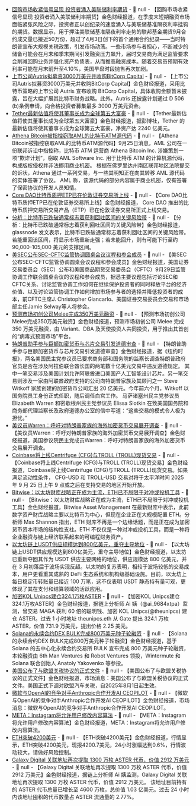 - [回购市场收紧信号显现 投资者涌入美联储利率期货](https://flash.jin10.com/detail/20250925010044539800) - 📰 null - 【回购市场收紧信号显现 投资者涌入美联储利率期货】金色财经报道，在季度末短期融资市场面临紧张风险之际，投资者正以创纪录的速度涌入与美联储基准隔夜利率挂钩的期货。数据显示，用于押注美联储基准隔夜利率走势的联邦基金期货9月合约成交量已接近50万份，超过了4月3日创下的首个通用合约纪录——当时特朗普宣布大规模关税政策，引发市场动荡。一些市场参与者担心，不断减少的储备可能会在月末和季末期间引发融资压力飙升，届时交易商为满足监管要求会削减回购业务并强化资产负债表，从而推高融资成本。随着交易员预期有效利率可能在月末前升至4.10%，美国早盘时段抛售再次加剧。
- [上市公司Autris拟募资3000万美元并收购BitCorp Capital](https://www.newsfilecorp.com/release/267587/Autris-Acquires-BitCorp-Capital-Substantially-Bolstering-Its-Bitcoin-Reserve-Strategy-and-Undertakes-30-Million-Dollar-Capital-Raise) - 📰 null - 【上市公司Autris拟募资3000万美元并收购BitCorp Capital】金色财经报道，采用比特币策略的上市公司 Autris 宣布收购 BitCorp Capital，具体收购金额暂未披露，旨在大幅扩展其比特币财务战略。此外，Autris 还披露计划通过 D 506 (b)条例申请，向合格投资者募集最多 3000 万美元资金。
- [Tether最新估值将使其董事长成为全球第五大富豪](https://x.com/BTC_Archive/status/1970890352820199827) - 📰 null - 【Tether最新估值将使其董事长成为全球第五大富豪】金色财经报道，据彭博社，Tether 的最新估值将使其董事长成为全球第五大富豪，净资产达 2240 亿美元。
- [Athena Bitcoin被指控窃取AML的比特币ATM源代码](https://news.bloomberglaw.com/ip-law/athena-bitcoin-accused-of-stealing-atm-source-code-from-aml) - 📰 null - 【Athena Bitcoin被指控窃取AML的比特币ATM源代码】9月25日消息，AML 公司在一份联邦诉讼中指控称，比特币 ATM 运营商 Athena Bitcoin Inc. 涉嫌策划一项“欺诈计划”，窃取 AML Software Inc. 用于比特币 ATM 的计算机源代码，构成版权侵权并非法挪用商业机密。 
根据在佛罗里达州南区联邦地区法院提交的诉状，Athena 通过一系列交易，与一些其明知正在向其转移 AML 源代码的实体签署了协议。 
AML 称，该源代码的部分内容属于商业机密，仅有签署了保密协议的开发人员知情。
- [Core DAO比特币质押ETP已在伦敦证券交易所上线](https://x.com/Cointelegraph/status/1970873487821578599) - 📰 null - 【Core DAO比特币质押ETP已在伦敦证券交易所上线】金色财经报道， Core DAO 推出的比特币质押交易所交易产品（ETP）已在伦敦证券交易所正式上线交易。
- [分析：比特币已跌破通常标志着获利回吐区间的关键风险带](https://x.com/glassnode/status/1970877250414531040) - 📰 null - 【分析：比特币已跌破通常标志着获利回吐区间的关键风险带】金色财经报道，glassnode 发文表示，比特币已跌破通常标志着获利回吐区间的关键风险带。若能重回该区间，将显示市场重新走强；若未能回升，则有可能下行至约 90,000-105,000 美元的支撑区间。
- [美SEC公布SEC-CFTC监管协调圆桌会议议程和参会成员](https://www.sec.gov/newsroom/press-releases/2025-124-sec-announces-agenda-panelists-sec-cftc-roundtable-regulatory-harmonization-efforts) - 📰 null - 【美SEC公布SEC-CFTC监管协调圆桌会议议程和参会成员】金色财经报道，美国证券交易委员会（SEC）公布和美国商品期货交易委员会（CFTC）9月29日监管协调工作联合圆桌会议的议程和参会成员，据悉主要议题包括讨论SEC和CFTC关系、讨论监管协调工作如何在继续保护投资者的同时释放平台的经济价值、以及讨论监管协调工作如何增加市场参与者的选择并降低投资者的成本，前CFTC主席J. Christopher Giancarlo、美国证券交易委员会交易和市场部主任Jamie Selway等人将参会。
- [预测市场初创公司Melee完成350万美元融资](https://www.coindesk.com/business/2025/09/24/melee-raises-usd3-5m-to-launch-viral-prediction-markets-without-gatekeepers) - 📰 null - 【预测市场初创公司Melee完成350万美元融资】金色财经报道，预测市场初创公司 Melee 完成 350 万美元融资，由 Variant、DBA 及天使投资人共同投资，用于推出其首创的“病毒式预测市场”平台。
- [特朗普助手参与巨额加密货币与芯片交易引发道德审查](https://www.nytimes.com/2025/09/24/us/politics/trump-witkoff-sacks-saudi-chips-crypto.html) - 📰 null - 【特朗普助手参与巨额加密货币与芯片交易引发道德审查】金色财经报道，据《纽约时报》，两名美国民主党参议员已要求商务部和国务院的监察长调查特朗普政府官员是否在涉及阿拉伯联合酋长国的两笔数十亿美元交易中违反道德规定。 
其中一笔交易涉及美国计划允许阿联酋进口美国产人工智能设计芯片。另一笔交易则涉及一家由阿联酋政府支持的公司向特朗普家族及其顾问之一 Steve Witkoff 家族创建的加密货币公司汇出 20 亿美元。今年前六个月，Witkoff 以国务院员工身份正式任职，随后调任白宫工作。 
马萨诸塞州民主党参议员 Elizabeth Warren 和密歇根州民主党参议员 Elissa Slotkin 在致美国国务院和商务部代理监察长及政府道德办公室的信中写道：“这些交易的模式令人极为担忧。”
- [美议员Warren：呼吁对特朗普家族的海外加密货币交易展开调查](https://flash.jin10.com/detail/20250924235820263800) - 📰 null - 【美议员Warren：呼吁对特朗普家族的海外加密货币交易展开调查】金色财经报道，美国参议院民主党成员Warren：呼吁对特朗普家族的海外加密货币交易展开调查。
- [Coinbase将上线Centrifuge (CFG)与TROLL (TROLL)现货交易](https://x.com/CoinbaseMarkets/status/1970879520480563300) - 📰 null - 【Coinbase将上线Centrifuge (CFG)与TROLL (TROLL)现货交易】金色财经报道，Coinbase将上线Centrifuge (CFG)与TROLL (TROLL)现货交易。如果满足流动性条件， CFG-USD 和 TROLL-USD 交易对将于太平洋时间 2025 年 9 月 25 日上午 9 点或之后在支持交易的地区开始开放。
- [Bitwise：以太坊财库战略正在成为主流，ETH已不局限于对冲或投机工具](https://www.coindesk.com/markets/2025/09/24/ether-treasuries-are-going-mainstream-crypto-investment-firm-bitwise) - 📰 null - 【Bitwise：以太坊财库战略正在成为主流，ETH已不局限于对冲或投机工具】金色财经报道，Bitwise Asset Management 在最新财库中表示，此前数字资产财库战略主要以比特币为中心，但现在企业正在大规模配置 ETH。分析师 Max Shannon 指出，ETH 财库不再是一个边缘话题，而是正在成为加密货币资本市场的结构性支柱。ETH 不仅仅是一种对冲或投机工具，而是一种将企业融资与链上经济联系起来的可编程财务资产。
- [以太坊链上USDT供应规模达到800亿美元，重夺主导地位](https://www.theblock.co/post/371697/ethereum-reclaims-usdt-lead-surpassing-tron) - 📰 null - 【以太坊链上USDT供应规模达到800亿美元，重夺主导地位】金色财经报道，以太坊已重新夺回其作为 USDT 供应主要网络的地位，供应规模达 800 亿美元，并在 3 月初落后于波场实现反超。以太坊的复苏表明，相较于波场较低的交易成本，用户更看重其成熟的 DeFi 生态系统和机构级基础设施。目前，以太坊上每日稳定币转账量已接近 100 万笔，这不仅表明 USDT 静态持有量可观，更体现了其在支付和结算领域的活跃应用。
- [加密KOL Unipcs建仓324.1万枚ASTER](https://x.com/ai_9684xtpa/status/1970865031161295065) - 📰 null - 【加密KOL Unipcs建仓324.1万枚ASTER】金色财经报道，据链上分析师 Ai 姨（@ai_9684xtpa）监测，曾交易 MAGA 获利 60 倍的聪明钱、加密 KOL Unipcs(@theunipcs) 建仓 ASTER。过去 1 小时地址 theunipcs.eth 从 Gate 提出 324.1 万枚 ASTER，价值 731.9 万美元，提出价格 2.25 美元。
- [Solana的永续合约DEX BULK完成800万美元种子轮融资](https://solanafloor.com/news/bulk-raises-8m-seed-round-amidst-solana-perps-drought) - 📰 null - 【Solana的永续合约DEX BULK完成800万美元种子轮融资】金色财经报道，基于 Solana 的去中心化永续合约交易所 BULK 宣布完成 800 万美元种子轮融资，本轮融资由 6th Man Ventures 和 Robot Ventures 领投，Wintermute 和 Solana 联合创始人 Anatoly Yakovenko 等参投。
- [美国公布了与欧盟关税协议的正式文件](https://flash.jin10.com/detail/20250924230246839800) - 📰 null - 【美国公布了与欧盟关税协议的正式文件】金色财经报道，市场消息：美国公布了与欧盟关税协议的正式文件。美国正式下调对欧盟汽车关税，自2025年8月1日起生效。
- [微软与OpenAI的竞争对手Anthropic合作开发AI CEOPILOT](https://flash.jin10.com/detail/20250924230323523800) - 📰 null - 【微软与OpenAI的竞争对手Anthropic合作开发AI CEOPILOT】金色财经报道，市场消息：微软与OpenAI的竞争对手Anthropic合作开发AI CEOPILOT。
- [META：Instagram将允许用户修改内容算法]() - 📰 null - 【META：Instagram将允许用户修改内容算法】金色财经报道，META：Instagram将允许用户修改内容算法。
- [ETH突破4200美元]() - 📰 null - 【ETH突破4200美元】金色财经报道，行情显示，ETH突破4200美元，现报4200.7美元，24小时涨幅达到0.6%，行情波动较大，请做好风险控制。
- [Galaxy Digital 关联地址再次提取 1300 万枚 ASTER 代币，价值 2912 万美元](https://x.com/ai_9684xtpa/status/1970860408903970926) - 📰 null - 【Galaxy Digital 关联地址再次提取 1300 万枚 ASTER 代币，价值 2912 万美元】金色财经报道，据链上分析师 Ai 姨监测，Galaxy Digital 关联地址再次提取 1300 万枚 ASTER 代币，价值 2912 万美元。 
该地址目前持有的 ASTER 代币总量已增长至 4600 万枚，总价值 1.03 亿美元。过去 24 小时内该地址囤积的代币数量占 ASTER 流通量的 2.77%。
